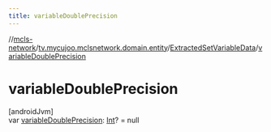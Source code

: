 ```yaml
---
title: variableDoublePrecision
---
```

//[mcls-network](../../../index.html)/[tv.mycujoo.mclsnetwork.domain.entity](../index.html)/[ExtractedSetVariableData](index.html)/[variableDoublePrecision](variable-double-precision.html)



# variableDoublePrecision



[androidJvm]\
var [variableDoublePrecision](variable-double-precision.html): [Int](https://kotlinlang.org/api/latest/jvm/stdlib/kotlin/-int/index.html)? = null




